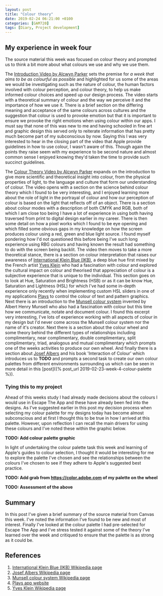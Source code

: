 ```yaml
---
layout: post
title: "Colour theory"
date: 2019-02-24 06:21:00 +0100
categories: [GAM720]
tags: [Diary, Project development]
---
```


## My experience in week four

The source material this week was focused on colour theory and prompted us to think a bit more about what colours we use and why we use them.

The [Introduction Video by Alcwyn Parker](https://falmouthflexible.instructure.com/courses/296/pages/week-4-introduction?module_item_id=19050) sets the premise for *a week that aims to be as colourful as possible* and highlighted for us some of the areas we would be investigating such as the nature of colour, the human factors involved with colour perception, and colour theory, to help us make informed colour choices and speed up our design process. The video starts with a theoretical summary of colour and the way we perceive it and the importance of how we use it. There is a brief section on the differing meaning and acceptance of the same colours across cultures and the suggestion that colour is used to provoke emotion but that it is important to ensure we provoke the right emotions when using colour within our apps. I must say that none of this was new to me and having schooled in fine art and graphic design this served only to reiterate information that has pretty much become part of my subconscious by now. Saying this I was very interested to hear in the closing part of the video that Apple provide guidelines in how to use colour, I wasn't aware of this. Though again the points they raise seem with my experience to be second nature and almost common sense I enjoyed knowing they'd taken the time to provide such succinct guidelines.

The [Colour Theory Video by Alcwyn Parker](https://falmouthflexible.instructure.com/courses/296/pages/week-4-colour-theory?module_item_id=19054) expands on the introduction to give more scientific and theoretical insight into colour, from the physical properties of light, to the language and culture that form our understanding of colour. The video opens with a section on the science behind colour theory which I found to be very interesting, and I enjoyed learning more about the role of light in the portrayal of colour and how our perception of colour is based on the light that reflects off of an object. There is a section about colour modes with a description of both CMYK and RGB, both of which I am close too being I have a lot of experience in using both having traversed from print to digital design earlier in my career. There is then some detail on how a pixel works which I found to be eye opening and which filled some obvious gaps in my knowledge on how the screen produces colour using a red, green and blue light source. I found myself pondering how I'd not questioned this before being I've such long experience using RBG colours and having known the result had something to do with the screen being backlit. The video then moves to take a more theoretical stance, there is a section on colour interpretation that raises our awareness of [International Klein Blue (IKB)](http://www.todo.com), a deep blue hue first mixed by the French artist [Yves Klein](http://www.todo.com) who had a fascination with colour and explored the cultural impact on colour and theorised that appreciation of colour is a subjective experience that is unique to the individual. This section goes on to look at Hue, Saturation and Brightness (HSB) or as it can be know Hue, Saturation and Lightness (HSL) for which I've had some in-depth experience only recently when implementing custom HSL sliders in one of my applications [Plays](http://www.weareplays.com) to control the colour of text and pattern graphics. Next there is an introduction to the [Munsell colour system](http://www.todo.com) invented by Albert Henry Munsell who also had a fascination with colour but this time how we communicate, notate and document colour. I found this excerpt very interesting, I've lots of experience working with all aspects of colour in my design but I'd never come across the Munsell colour system nor the name of it's creator. Next there is a section about the colour wheel and some theory behind the different types of relationships including complimentary, near complimentary, double complimentary, split complimentary, triad, analogous and mutual complimentary which prompts one of the weeks activities to produce our own wheel. And finally there is a section about [Josef Albers](http://www.todo.com) and his book 'Interaction of Colour' which introduces us to **TODO** and prompts a second task to create our own colour palettes from different environments surrounding us which can be seen in more detail in this [post]({% post_url 2019-02-23-week-4-colour-palette %}).

### Tying this to my project

Ahead of this weeks study I had already made decisions about the colours I would use in Escape The App and these have already been fed into the designs. As I've suggested earlier in this post my decision process when selecting my colour palette for my designs today has become almost subconscious and at first I thought this to be true in how I arrived at this palette. However, upon reflection I can recall the main drivers for using these colours and I've noted these within the graphic below.

**TODO: Add colour palette graphic**

In light of undertaking the colour palette task this week and learning of Apple's guides to colour selection, I thought it would be interesting for me to explore the palette I've chosen and see the relationships between the colours I've chosen to see if they adhere to Apple's suggested best practice.

**TODO: Add grab from https://color.adobe.com of my palette on the wheel**

**TODO: Assessment of the above**

## Summary

In this post I've given a brief summary of the source material from Canvas this week. I've noted the information I've found to be new and most of interest. Finally I've looked at the colour palette I had pre-selected for Escape The App and I've stress tested it against some of the theory I've learned over the week and critiqued to ensure that the palette is as strong as it could be.

## References

1. [International Klein Blue (IKB) Wikipedia page](http://www.todo.com)
2. [Josef Albers Wikipedia page](http://www.todo.com)
3. [Munsell colour system Wikipedia page](http://www.todo.com)
4. [Plays app website](http://www.weareplays.com)
5. [Yves Klein Wikipedia page](http://www.todo.com)
